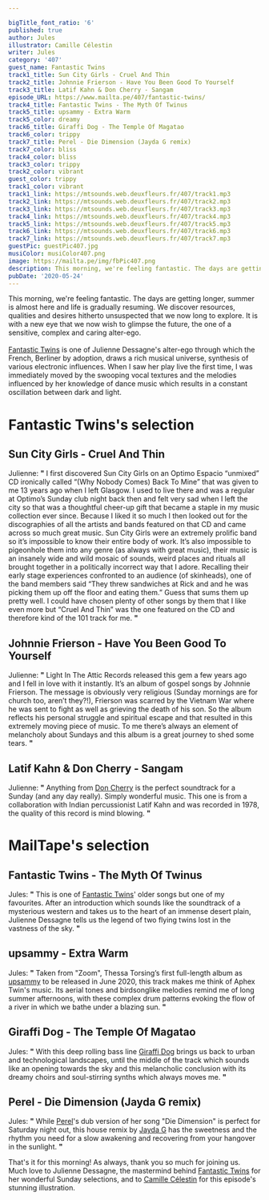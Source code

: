```yaml
---

bigTitle_font_ratio: '6'
published: true
author: Jules
illustrator: Camille Célestin
writer: Jules
category: '407'
guest_name: Fantastic Twins
track1_title: Sun City Girls - Cruel And Thin
track2_title: Johnnie Frierson - Have You Been Good To Yourself
track3_title: Latif Kahn & Don Cherry - Sangam
episode_URL: https://www.mailta.pe/407/fantastic-twins/
track4_title: Fantastic Twins - The Myth Of Twinus
track5_title: upsammy - Extra Warm
track5_color: dreamy
track6_title: Giraffi Dog - The Temple Of Magatao
track6_color: trippy
track7_title: Perel - Die Dimension (Jayda G remix)
track7_color: bliss
track4_color: bliss
track3_color: trippy
track2_color: vibrant
guest_color: trippy
track1_color: vibrant
track1_link: https://mtsounds.web.deuxfleurs.fr/407/track1.mp3
track2_link: https://mtsounds.web.deuxfleurs.fr/407/track2.mp3
track3_link: https://mtsounds.web.deuxfleurs.fr/407/track3.mp3
track4_link: https://mtsounds.web.deuxfleurs.fr/407/track4.mp3
track5_link: https://mtsounds.web.deuxfleurs.fr/407/track5.mp3
track6_link: https://mtsounds.web.deuxfleurs.fr/407/track6.mp3
track7_link: https://mtsounds.web.deuxfleurs.fr/407/track7.mp3
guestPic: guestPic407.jpg
musiColor: musiColor407.png
image: https://mailta.pe/img/fbPic407.png
description: This morning, we're feeling fantastic. The days are getting longer, summer is almost here and life is gradually resuming. We discover resources, qualities and desires hitherto unsuspected that we now long to explore. It is with a new eye that we now wish to glimpse the future, the one of a sensitive, complex and caring alter-ego. Fantastic Twins is one of Julienne's alter-ego through which the French, Berliner by adoption, draws a rich musical universe, synthesis of various electronic influences. When I saw her play live the first time, I was immediately moved by the swooping vocal textures and the melodies influenced by her knowledge of dance music which results in a constant oscillation between dark and light.
pubDate: '2020-05-24'
---
```

 This morning, we're feeling fantastic. The days are getting longer, summer is almost here and life is gradually resuming. We discover resources, qualities and desires hitherto unsuspected that we now long to explore. It is with a new eye that we now wish to glimpse the future, the one of a sensitive, complex and caring alter-ego.
<br><br>
[Fantastic Twins](https://fantastictwins.bandcamp.com/) is one of Julienne Dessagne's alter-ego through which the French, Berliner by adoption, draws a rich musical universe, synthesis of various electronic influences. When I saw her play live the first time, I was immediately moved by the swooping vocal textures and the melodies influenced by her knowledge of dance music which results in a constant oscillation between dark and light.



# Fantastic Twins's selection

## Sun City Girls - Cruel And Thin
Julienne: **"** I first discovered Sun City Girls on an Optimo Espacio “unmixed” CD ironically called “(Why Nobody Comes) Back To Mine” that was given to me 13 years ago when I left Glasgow. I used to live there and was a regular at Optimo’s Sunday club night back then and felt very sad when I left the city so that was a thoughtful cheer-up gift that became a staple in my music collection ever since. Because I liked it so much I then looked out for the discographies of all the artists and bands featured on that CD and came across so much great music. Sun City Girls were an extremely prolific band so it’s impossible to know their entire body of work. It’s also impossible to pigeonhole them into any genre (as always with great music), their music is an insanely wide and wild mosaic of sounds, weird places and rituals all brought together in a politically incorrect way that I adore. Recalling their early stage experiences confronted to an audience (of skinheads), one of the band members said “They threw sandwiches at Rick and and he was picking them up off the floor and eating them.” Guess that sums them up pretty well. I could have chosen plenty of other songs by them that I like even more but “Cruel And Thin” was the one featured on the CD and therefore kind of the 101 track for me. **"** 

## Johnnie Frierson - Have You Been Good To Yourself
Julienne: **"** Light In The Attic Records released this gem a few years ago and I fell in love with it instantly. It’s an album of gospel songs by Johnnie Frierson. The message is obviously very religious (Sunday mornings are for church too, aren’t they?!), Frierson was scarred by the Vietnam War where he was sent to fight as well as grieving the death of his son. So the album reflects his personal struggle and spiritual escape and that resulted in this extremely moving piece of music. To me there’s always an element of melancholy about Sundays and this album is a great journey to shed some tears. **"** 

## Latif Kahn & Don Cherry - Sangam
Julienne: **"** Anything from [Don Cherry](https://doncherry.bandcamp.com/) is the perfect soundtrack for a Sunday (and any day really). Simply wonderful music. This one is from a collaboration with Indian percussionist Latif Kahn and was recorded in 1978, the quality of this record is mind blowing. **"** 


# MailTape's selection

## Fantastic Twins - The Myth Of Twinus
Jules: **"** This is one of [Fantastic Twins](https://fantastictwins.bandcamp.com/album/collected-twins-1)' older songs but one of my favourites. After an introduction which sounds like the soundtrack of a mysterious western and takes us to the heart of an immense desert plain, Julienne Dessagne tells us the legend of two flying twins lost in the vastness of the sky. **"** 

## upsammy - Extra Warm
Jules: **"** Taken from "Zoom", Thessa Torsing’s first full-length album as [upsammy](https://upsammy.bandcamp.com/) to be released in June 2020, this track makes me think of Aphex Twin's music. Its aerial tones and birdsonglike melodies remind me of long summer afternoons, with these complex drum patterns evoking the flow of a river in which we bathe under a blazing sun. **"** 

## Giraffi Dog - The Temple Of Magatao
Jules: **"** With this deep rolling bass line [Giraffi Dog](https://www.facebook.com/giraffidog/) brings us back to urban and technological landscapes, until the middle of the track which sounds like an opening towards the sky and this melancholic conclusion with its dreamy choirs and soul-stirring synths which always moves me. **"** 

## Perel - Die Dimension (Jayda G remix)
Jules: **"** While [Perel](https://perelmusic.bandcamp.com/)'s dub version of her song "Die Dimension" is perfect for Saturday night out, this house remix by [Jayda G](https://jaydag.bandcamp.com/) has the sweetness and the rhythm you need for a slow awakening and recovering from your hangover in the sunlight. **"** 


That's it for this morning! As always, thank you so much for joining us. Much love to Julienne Dessagne, the mastermind behind [Fantastic Twins](https://fantastictwins.bandcamp.com/) for her wonderful Sunday selections, and to [Camille Célestin](https://camillecelestin.com/) for this episode's stunning illustration.
